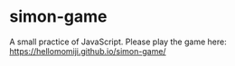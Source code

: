 # simon-game
A small practice of JavaScript. 
Please play the game here: https://hellomomiji.github.io/simon-game/
